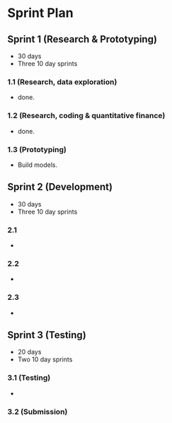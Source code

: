 # Sprint Plan

## Sprint 1 (Research & Prototyping)

- 30 days
- Three 10 day sprints

### 1.1 (Research, data exploration)

- done.

### 1.2 (Research, coding & quantitative finance)

- done.

### 1.3 (Prototyping)

- Build models.

## Sprint 2 (Development)

- 30 days
- Three 10 day sprints

### 2.1

- 

### 2.2

- 

### 2.3

- 

## Sprint 3 (Testing)

- 20 days
- Two 10 day sprints

### 3.1 (Testing)

-

### 3.2 (Submission)
